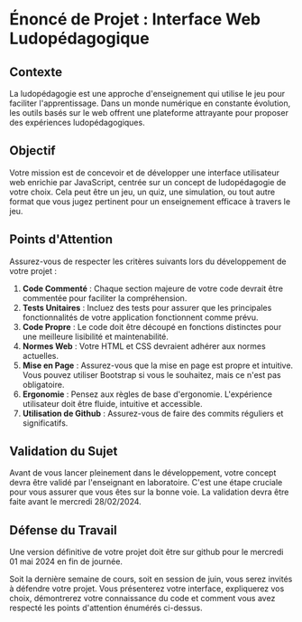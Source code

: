 # Énoncé de Projet : Interface Web Ludopédagogique

## Contexte

La ludopédagogie est une approche d'enseignement qui utilise le jeu pour faciliter l'apprentissage. Dans un monde numérique en constante évolution, les outils basés sur le web offrent une plateforme attrayante pour proposer des expériences ludopédagogiques.

## **Objectif**

Votre mission est de concevoir et de développer une interface utilisateur web enrichie par JavaScript, centrée sur un concept de ludopédagogie de votre choix. Cela peut être un jeu, un quiz, une simulation, ou tout autre format que vous jugez pertinent pour un enseignement efficace à travers le jeu.

## **Points d'Attention**

Assurez-vous de respecter les critères suivants lors du développement de votre projet :

1. **Code Commenté** : Chaque section majeure de votre code devrait être commentée pour faciliter la compréhension.
2. **Tests Unitaires** : Incluez des tests pour assurer que les principales fonctionnalités de votre application fonctionnent comme prévu.
3. **Code Propre** : Le code doit être découpé en fonctions distinctes pour une meilleure lisibilité et maintenabilité.
4. **Normes Web** : Votre HTML et CSS devraient adhérer aux normes actuelles.
5. **Mise en Page** : Assurez-vous que la mise en page est propre et intuitive. Vous pouvez utiliser Bootstrap si vous le souhaitez, mais ce n'est pas obligatoire.
6. **Ergonomie** : Pensez aux règles de base d'ergonomie. L'expérience utilisateur doit être fluide, intuitive et accessible.
7. **Utilisation de Github** : Assurez-vous de faire des commits réguliers et significatifs.

## **Validation du Sujet**

Avant de vous lancer pleinement dans le développement, votre concept devra être validé par l'enseignant en laboratoire. C'est une étape cruciale pour vous assurer que vous êtes sur la bonne voie. La validation devra être faite avant le mercredi 28/02/2024.

## **Défense du Travail**

Une version définitive de votre projet doit être sur github pour le mercredi 01 mai 2024 en fin de journée.

Soit la dernière semaine de cours, soit en session de juin, vous serez invités à défendre votre projet. Vous présenterez votre interface, expliquerez vos choix, démontrerez votre connaissance du code et comment vous avez respecté les points d'attention énumérés ci-dessus.
